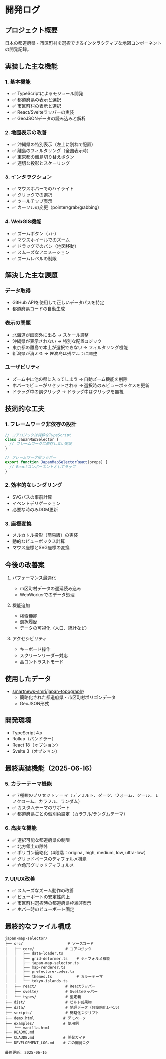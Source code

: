 # 開発ログ

## プロジェクト概要

日本の都道府県・市区町村を選択できるインタラクティブな地図コンポーネントの開発記録。

## 実装した主な機能

### 1. 基本機能
- ✅ TypeScriptによるモジュール開発
- ✅ 都道府県の表示と選択
- ✅ 市区町村の表示と選択
- ✅ React/Svelteラッパーの実装
- ✅ GeoJSONデータの読み込みと解析

### 2. 地図表示の改善
- ✅ 沖縄県の特別表示（左上に別枠で配置）
- ✅ 離島のフィルタリング（全国表示時）
- ✅ 東京都の離島切り替えボタン
- ✅ 適切な投影とスケーリング

### 3. インタラクション
- ✅ マウスホバーでのハイライト
- ✅ クリックでの選択
- ✅ ツールチップ表示
- ✅ カーソルの変更（pointer/grab/grabbing）

### 4. WebGIS機能
- ✅ ズームボタン（+/-）
- ✅ マウスホイールでのズーム
- ✅ ドラッグでのパン（地図移動）
- ✅ スムーズなアニメーション
- ✅ ズームレベルの制限

## 解決した主な課題

### データ取得
- GitHub APIを使用して正しいデータパスを特定
- 都道府県コードの自動生成

### 表示の問題
- 北海道が画面外に出る → スケール調整
- 沖縄県が表示されない → 特別な配置ロジック
- 東京都の離島で本土が選択できない → フィルタリング機能
- 新潟県が消える → 佐渡島は残すように調整

### ユーザビリティ
- ズーム中に他の県に入ってしまう → 自動ズーム機能を削除
- ホバーでビューがリセットされる → 選択時のみビューボックスを更新
- ドラッグ中の誤クリック → ドラッグ中はクリックを無視

## 技術的な工夫

### 1. フレームワーク非依存の設計
```typescript
// コアロジックは純粋なTypeScript
class JapanMapSelector {
  // フレームワークに依存しない実装
}

// フレームワーク用ラッパー
export function JapanMapSelectorReact(props) {
  // Reactコンポーネントとしてラップ
}
```

### 2. 効率的なレンダリング
- SVGパスの事前計算
- イベントデリゲーション
- 必要な時のみDOM更新

### 3. 座標変換
- メルカトル投影（簡易版）の実装
- 動的なビューボックス計算
- マウス座標とSVG座標の変換

## 今後の改善案

1. パフォーマンス最適化
   - 市区町村データの遅延読み込み
   - WebWorkerでのデータ処理

2. 機能追加
   - 検索機能
   - 選択履歴
   - データの可視化（人口、統計など）

3. アクセシビリティ
   - キーボード操作
   - スクリーンリーダー対応
   - 高コントラストモード

## 使用したデータ

- [smartnews-smri/japan-topography](https://github.com/smartnews-smri/japan-topography)
  - 簡略化された都道府県・市区町村ポリゴンデータ
  - GeoJSON形式

## 開発環境

- TypeScript 4.x
- Rollup（バンドラー）
- React 18（オプション）
- Svelte 3（オプション）

## 最終実装機能（2025-06-16）

### 5. カラーテーマ機能
- ✅ 7種類のプリセットテーマ（デフォルト、ダーク、ウォーム、クール、モノクローム、カラフル、ランダム）
- ✅ カスタムテーマのサポート
- ✅ 都道府県ごとの個別色設定（カラフル/ランダムテーマ）

### 6. 高度な機能
- ✅ 選択可能な都道府県の制限
- ✅ 北方領土の除外
- ✅ ポリゴン簡略化（4段階：original, high, medium, low, ultra-low）
- ✅ グリッドベースのディフォルメ機能
- ✅ 六角形グリッドディフォルメ

### 7. UI/UX改善
- ✅ スムーズなズーム動作の改善
- ✅ ビューポートの安定性向上
- ✅ 市区町村選択時の都道府県枠線非表示
- ✅ ホバー時のビューポート固定

## 最終的なファイル構成

```
japan-map-selector/
├── src/                    # ソースコード
│   ├── core/              # コアロジック
│   │   ├── data-loader.ts
│   │   ├── grid-deformer.ts    # ディフォルメ機能
│   │   ├── japan-map-selector.ts
│   │   ├── map-renderer.ts
│   │   ├── prefecture-codes.ts
│   │   ├── themes.ts           # カラーテーマ
│   │   └── tokyo-islands.ts
│   ├── react/             # Reactラッパー
│   ├── svelte/            # Svelteラッパー
│   └── types/             # 型定義
├── dist/                  # ビルド成果物
├── data/                  # 地理データ（各簡略化レベル）
├── scripts/               # 簡略化スクリプト
├── demo.html             # デモページ
├── examples/             # 使用例
│   └── vanilla.html
├── README.md
├── CLAUDE.md             # 開発ガイド
└── DEVELOPMENT_LOG.md    # この開発ログ

最終更新: 2025-06-16